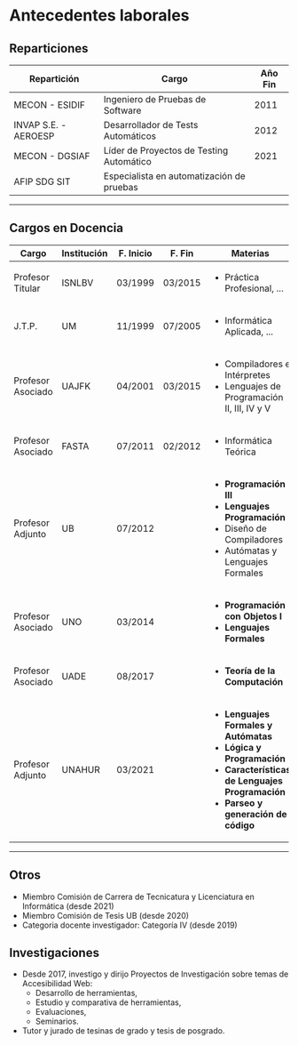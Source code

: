 # Antecedentes laborales

## Reparticiones

| **Repartición** | **Cargo** | **Año Fin** |
| -- | -- | -- |
| MECON - ESIDIF | Ingeniero de Pruebas de Software | 2011 |
| INVAP S.E. - AEROESP| Desarrollador de Tests Automáticos | 2012 |
| MECON - DGSIAF | Líder de Proyectos de Testing Automático | 2021 |
| AFIP SDG SIT | Especialista en automatización de pruebas | |

---

## Cargos en Docencia

| **Cargo** | **Institución** | **F. Inicio** | **F. Fin** | **Materias** |
| -- | -- | -- | -- | -- |
| Profesor Titular| ISNLBV | 03/1999 | 03/2015 | <ul><li>Práctica Profesional, ...</li></ul> |
| J.T.P. | UM | 11/1999 | 07/2005 | <ul><li>Informática Aplicada, ...</li></ul> |
| Profesor Asociado | UAJFK | 04/2001 | 03/2015 | <ul><li>Compiladores e Intérpretes</li><li>Lenguajes de Programación II, III, IV y V</li></ul> |
| Profesor Asociado | FASTA | 07/2011 | 02/2012 | <ul><li>Informática Teórica</li></ul> |
| Profesor Adjunto | UB | 07/2012 | | <ul><li>**Programación III**</li><li>**Lenguajes Programación**</li><li>Diseño de Compiladores</li><li>Autómatas y Lenguajes Formales</li></ul> |
| Profesor Asociado | UNO | 03/2014 | | <ul><li>**Programación con Objetos I**</li><li>**Lenguajes Formales**</li></ul> |
| Profesor Asociado | UADE | 08/2017 | | <ul><li>**Teoría de la Computación**</li></ul> |
| Profesor Adjunto | UNAHUR | 03/2021 | | <ul><li>**Lenguajes Formales y Autómatas**</li><li>**Lógica y Programación**</li><li>**Características de Lenguajes Programación**</li><li>**Parseo y generación de código**</li></ul> |

---

## Otros

* Miembro Comisión de Carrera de Tecnicatura y Licenciatura en Informática (desde 2021)
* Miembro Comisión de Tesis UB (desde 2020)
* Categoria docente investigador: Categoría IV (desde 2019)

## Investigaciones

* Desde 2017, investigo y dirijo Proyectos de Investigación sobre temas de Accesibilidad Web:
  * Desarrollo de herramientas,
  * Estudio y comparativa de herramientas,
  * Evaluaciones,
  * Seminarios.
* Tutor y jurado de tesinas de grado y tesis de posgrado.
